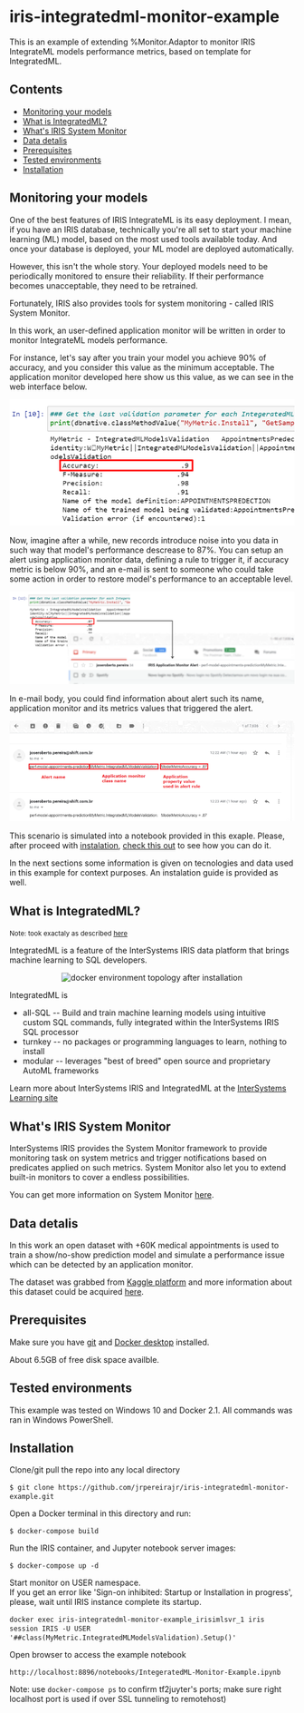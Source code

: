 # iris-integratedml-monitor-example
This is an example of extending %Monitor.Adaptor to monitor IRIS IntegrateML models performance metrics, based on template for IntegratedML.

## Contents

* [Monitoring your models](#monitoring-your-models)
* [What is IntegratedML?](#what-is-integratedml)
* [What's IRIS System Monitor](#whats-iris-system-monitor)
* [Data detalis](#data-detalis)
* [Prerequisites](#prerequisites)
* [Tested environments](#tested-environments)
* [Installation](#installation)

## Monitoring your models

One of the best features of IRIS IntegrateML is its easy deployment. I mean, if you have an IRIS database, technically you're all set to start your machine learning (ML) model, based on the most used tools available today. And once your database is deployed, your ML model are deployed automatically.

However, this isn't the whole story. Your deployed models need to be periodically monitored to ensure their reliability. If their performance becomes unacceptable, they need to be retrained.

Fortunately, IRIS also provides tools for system monitoring - called IRIS System Monitor.

In this work, an user-defined application monitor will be written in order to monitor IntegrateML models performance.

For instance, let's say after you train your model you achieve 90% of accuracy, and you consider this value as the minimum acceptable. The application monitor developed here show us this value, as we can see in the web interface below.

<p align="center">
  <img src="model-validation-1.png" title="docker environment topology after installation">
</p>

Now, imagine after a while, new records introduce noise into you data in such way that model's performance descrease to 87%. You can setup an alert using application monitor data, defining a rule to trigger it, if accuracy metric is below 90%, and an e-mail is sent to someone who could take some action in order to restore model's performance to an acceptable level.

<p align="center">
  <img src="model-validation-2.png" title="docker environment topology after installation">
</p>

In e-mail body, you could find information about alert such its name, application monitor and its metrics values that triggered the alert.

<p align="center">
  <img src="model-validation-3.png" title="docker environment topology after installation">
</p>

This scenario is simulated into a notebook provided in this exaple. Please, after proceed with [instalation](#installation), [check this out](http://localhost:8896/notebooks/IntegeratedML-Monitor-Example.ipynb) to see how you can do it.

In the next sections some information is given on tecnologies and data used in this example for context purposes. An instalation guide is provided as well.

## What is IntegratedML?
<small>Note: took exactaly as described [here](https://openexchange.intersystems.com/package/integratedml-demo-template)</small>

IntegratedML is a feature of the InterSystems IRIS data platform that brings machine learning to SQL developers.
<p align="center">
  <img src="https://user-images.githubusercontent.com/8899513/85149599-7848f900-b21f-11ea-9b65-b5d703752de3.PNG" width="600" title="docker environment topology after installation">
</p>

IntegratedML is
- all-SQL -- Build and train machine learning models using intuitive custom SQL commands, fully integrated within the InterSystems IRIS SQL processor
- turnkey -- no packages or programming languages to learn, nothing to install
- modular -- leverages "best of breed" open source and proprietary AutoML frameworks

Learn more about InterSystems IRIS and IntegratedML at the [InterSystems Learning site](https://learning.intersystems.com/course/view.php?name=Learn%20IntegratedML)

## What's IRIS System Monitor

InterSystems IRIS provides the System Monitor framework to provide monitoring task on system metrics and trigger notifications based on predicates applied on such metrics. System Monitor also let you to extend built-in monitors to cover a endless possibilities.

You can get more information on System Monitor [here](https://irisdocs.intersystems.com/irislatest/csp/docbook/Doc.View.cls?KEY=GCM_healthmon).

## Data detalis

In this work an open dataset with +60K medical appointments is used to train a show/no-show prediction model and simulate a performance issue which can be detected by an application monitor.

The dataset was grabbed from [Kaggle platform](https://www.kaggle.com/) and more information about this dataset could be acquired [here](https://www.kaggle.com/afflores/medical-appointment#).

## Prerequisites

Make sure you have [git](https://git-scm.com/book/en/v2/Getting-Started-Installing-Git) and [Docker desktop](https://www.docker.com/products/docker-desktop) installed.

About 6.5GB of free disk space availble.

## Tested environments

This example was tested on Windows 10 and Docker 2.1. All commands was ran in Windows PowerShell.

## Installation

Clone/git pull the repo into any local directory

```
$ git clone https://github.com/jrpereirajr/iris-integratedml-monitor-example.git
```

Open a Docker terminal in this directory and run:

```
$ docker-compose build
```

Run the IRIS container, and Jupyter notebook server images:

```
$ docker-compose up -d
```

Start monitor on USER namespace.  
If you get an error like 'Sign-on inhibited: Startup or Installation in progress', please, wait until IRIS instance complete its startup.

```
docker exec iris-integratedml-monitor-example_irisimlsvr_1 iris session IRIS -U USER '##class(MyMetric.IntegratedMLModelsValidation).Setup()'
```

Open browser to access the example notebook

```
http://localhost:8896/notebooks/IntegeratedML-Monitor-Example.ipynb
```
Note: use `docker-compose ps` to confirm tf2juyter's ports; make sure right localhost port is used if over SSL tunneling to remotehost)

